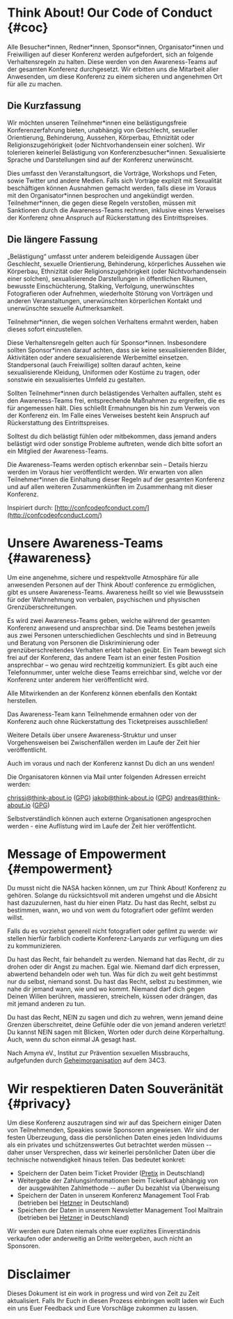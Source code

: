 # Think About! Our Code of Conduct {#coc}

Alle Besucher\*innen, Redner\*innen, Sponsor\*innen, Organisator\*innen und
Freiwilligen auf dieser Konferenz werden aufgefordert, sich an folgende
Verhaltensregeln zu halten. Diese werden von den Awareness-Teams auf der
gesamten Konferenz durchgesetzt. Wir erbitten uns die Mitarbeit aller
Anwesenden, um diese Konferenz zu einem sicheren und angenehmen Ort für alle zu
machen.

## Die Kurzfassung

Wir möchten unseren Teilnehmer\*innen eine belästigungsfreie Konferenzerfahrung
bieten, unabhängig von Geschlecht, sexueller Orientierung, Behinderung,
Aussehen, Körperbau, Ethnizität oder Religionszugehörigkeit (oder
Nichtvorhandensein einer solchen). Wir tolerieren keinerlei Belästigung von
Konferenzbesucher\*innen. Sexualisierte Sprache und Darstellungen sind auf der
Konferenz unerwünscht.

Dies umfasst den Veranstaltungsort, die Vorträge, Workshops und Feten, sowie
Twitter und andere Medien. Falls sich Vorträge explizit mit Sexualität
beschäftigen können Ausnahmen gemacht werden, falls diese im Voraus mit den
Organisator\*innen besprochen und angekündigt werden. Teilnehmer\*innen, die
gegen diese Regeln verstoßen, müssen mit Sanktionen durch die Awareness-Teams
rechnen, inklusive eines Verweises der Konferenz ohne Anspruch auf
Rückerstattung des Eintrittspreises.

## Die längere Fassung

„Belästigung“ umfasst unter anderem beleidigende Aussagen über Geschlecht,
sexuelle Orientierung, Behinderung, körperliches Aussehen wie Körperbau,
Ethnizität oder Religionszugehörigkeit (oder Nichtvorhandensein einer solchen),
sexualisierende Darstellungen in öffentlichen Räumen, bewusste Einschüchterung,
Stalking, Verfolgung, unerwünschtes Fotografieren oder Aufnehmen, wiederholte
Störung von Vorträgen und anderen Veranstaltungen, unerwünschten körperlichen
Kontakt und unerwünschte sexuelle Aufmerksamkeit.

Teilnehmer\*innen, die wegen solchen Verhaltens ermahnt werden, haben dieses
sofort einzustellen.

Diese Verhaltensregeln gelten auch für Sponsor\*innen. Insbesondere sollten
Sponsor\*innen darauf achten, dass sie keine sexualisierenden Bilder,
Aktivitäten oder andere sexualisierende Werbemittel einsetzen. Standpersonal
(auch Freiwillige) sollten darauf achten, keine sexualisierende Kleidung,
Uniformen oder Kostüme zu tragen, oder sonstwie ein sexualisiertes Umfeld zu
gestalten.

Sollten Teilnehmer\*innen durch belästigendes Verhalten auffallen, steht es den
Awareness-Teams frei, entsprechende Maßnahmen zu ergreifen, die es für
angemessen hält. Dies schließt Ermahnungen bis hin zum Verweis von der
Konferenz ein. Im Falle eines Verweises besteht kein Anspruch auf
Rückerstattung des Eintrittspreises.

Solltest du dich belästigt fühlen oder mitbekommen, dass jemand anders
belästigt wird oder sonstige Probleme auftreten, wende dich bitte sofort an ein
Mitglied der Awareness-Teams. 

Die Awareness-Teams werden optisch erkennbar sein – Details hierzu werden im
Voraus hier veröffentlicht werden.  Wir erwarten von allen Teilnehmer\*innen
die Einhaltung dieser Regeln auf der gesamten Konferenz und auf allen weiteren
Zusammenkünften im Zusammenhang mit dieser Konferenz.

Inspiriert durch:
[http://confcodeofconduct.com/](http://confcodeofconduct.com/)

# Unsere Awareness-Teams {#awareness}

Um eine angenehme, sichere und respektvolle Atmosphäre für alle anwesenden
Personen auf der Think About! conference zu ermöglichen, gibt es unsere
Awareness-Teams. Awareness heißt so viel wie Bewusstsein für oder Wahrnehmung
von verbalen, psychischen und physischen Grenzüberschreitungen.

Es wird zwei Awareness-Teams geben, welche während der gesamten Konferenz
anwesend und ansprechbar sind.  Die Teams bestehen jeweils aus zwei Personen
unterschiedlichen Geschlechts und sind in Betreuung und Beratung von Personen
die Diskriminierung oder grenzüberschreitendes Verhalten erlebt haben geübt.
Ein Team bewegt sich frei auf der Konferenz, das andere Team ist an einer
festen Position ansprechbar – wo genau wird rechtzeitig kommuniziert. Es gibt
auch eine Telefonnummer, unter welche diese Teams erreichbar sind, welche vor
der Konferenz unter anderem hier veröffentlicht wird.

Alle Mitwirkenden an der Konferenz können ebenfalls den Kontakt herstellen.

Das Awareness-Team kann Teilnehmende ermahnen oder von der Konferenz auch ohne
Rückerstattung des Ticketpreises ausschließen!

Weitere Details über unsere Awareness-Struktur und unser Vorgehensweisen bei
Zwischenfällen werden im Laufe der Zeit hier veröffentlicht.

Auch im voraus und nach der Konferenz kannst Du dich an uns wenden!

Die Organisatoren können via Mail unter folgenden Adressen erreicht werden:

[chrissi@think-about.io](mailto:chrissi@think-about.io)
([GPG](/assets/chrissi.asc))
[jakob@think-about.io](mailto:jakob@think-about.io) ([GPG](/assets/jakob.asc))
[andreas@think-about.io](mailto:andreas@think-about.io)
([GPG](/assets/andreas.asc))  

Selbstverständlich können auch externe Organisationen angesprochen werden -
eine Auflistung wird im Laufe der Zeit hier veröffentlicht.

# Message of Empowerment {#empowerment}

Du musst nicht die NASA hacken können, um zur Think About! Konferenz zu
gehören. Solange du rücksichtsvoll mit anderen umgehst und die Absicht hast
dazuzulernen, hast du hier einen Platz.  Du hast das Recht, selbst zu
bestimmen, wann, wo und von wem du fotografiert oder gefilmt werden willst.

Falls du es vorziehst generell nicht fotografiert oder gefilmt zu werde: wir
stellen hierfür farblich codierte Konferenz-Lanyards zur verfügung um dies zu
kommunizieren.

Du hast das Recht, fair behandelt zu werden. Niemand hat das Recht, dir zu
drohen oder dir Angst zu machen. Egal wie. Niemand darf dich erpressen,
abwertend behandeln oder weh tun. Was für dich zu weit geht bestimmst nur du
selbst, niemand sonst.  Du hast das Recht, selbst zu bestimmen, wie nahe dir
jemand wann, wie und wo kommt. Niemand darf dich gegen Deinen Willen berühren,
massieren, streicheln, küssen oder drängen, das mit jemand anderen zu tun.

Du hast das Recht, NEIN zu sagen und dich zu wehren, wenn jemand deine Grenzen
überschreitet, deine Gefühle oder die von jemand anderen verletzt! Du kannst
NEIN sagen mit Blicken, Worten oder durch deine Körperhaltung. Auch, wenn du
schon einmal JA gesagt hast.

Nach Amyna eV., Institut zur Prävention sexuellen Missbrauchs, aufgefunden
durch [Geheimorganisation](http://diversity.geheim.org/) auf dem 34C3.

# Wir respektieren Daten Souveränität {#privacy}

Um diese Konferenz auszutragen sind wir auf das Speichern einiger Daten von
Teilnehmenden, Speakies sowie Sponsoren angewiesen. Wir sind der festen
Überzeugung, dass die persönlichen Daten eines jeden Individuums als ein
privates und schützenswertes Gut betrachtet werden müssen -- daher unser
Versprechen, dass wir keinerlei persönlicher Daten über die technische
notwendigkeit hinaus teilen. Das bedeutet konkret:

* Speichern der Daten beim Ticket Provider ([Pretix](https://pretix.eu) in
  Deutschland)
* Weitergabe der Zahlungsinformationen beim Ticketkauf abhängig von der
  ausgewählten Zahlmethode -- außer Du bezahlst via Überweisung
* Speichern der Daten in unserem Konferenz Management Tool Frab (betrieben bei
  [Hetzner](https://hetzner.de) in Deutschland)
* Speichern der Daten in unserem Newsletter Management Tool Mailtrain (betrieben bei
  [Hetzner](https://hetzner.de) in Deutschland)

Wir werden eure Daten niemals ohne euer explizites Einverständnis verkaufen
oder anderweitig an Dritte weitergeben, auch nicht an Sponsoren.

# Disclaimer

Dieses Dokument ist ein work in progress und wird von Zeit zu Zeit
aktualisiert.  Falls Ihr Euch in diesen Prozess einbringen wollt laden wir Euch
ein uns Euer Feedback und Eure Vorschläge zukommen zu lassen.
